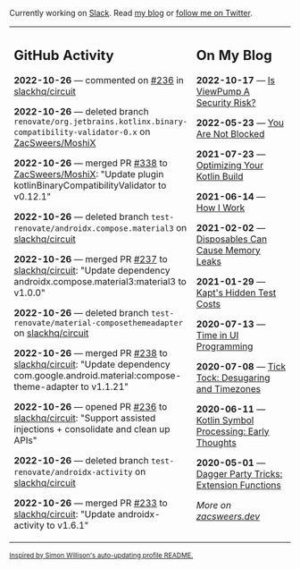 Currently working on [Slack](https://slack.com/). Read [my blog](https://zacsweers.dev/) or [follow me on Twitter](https://twitter.com/ZacSweers).

<table><tr><td valign="top" width="60%">

## GitHub Activity
<!-- githubActivity starts -->
**2022-10-26** — commented on [#236](https://github.com/slackhq/circuit/pull/236#issuecomment-1292329194) in [slackhq/circuit](https://github.com/slackhq/circuit)

**2022-10-26** — deleted branch `renovate/org.jetbrains.kotlinx.binary-compatibility-validator-0.x` on [ZacSweers/MoshiX](https://github.com/ZacSweers/MoshiX)

**2022-10-26** — merged PR [#338](https://github.com/ZacSweers/MoshiX/pull/338) to [ZacSweers/MoshiX](https://github.com/ZacSweers/MoshiX): "Update plugin kotlinBinaryCompatibilityValidator to v0.12.1"

**2022-10-26** — deleted branch `test-renovate/androidx.compose.material3` on [slackhq/circuit](https://github.com/slackhq/circuit)

**2022-10-26** — merged PR [#237](https://github.com/slackhq/circuit/pull/237) to [slackhq/circuit](https://github.com/slackhq/circuit): "Update dependency androidx.compose.material3:material3 to v1.0.0"

**2022-10-26** — deleted branch `test-renovate/material-composethemeadapter` on [slackhq/circuit](https://github.com/slackhq/circuit)

**2022-10-26** — merged PR [#238](https://github.com/slackhq/circuit/pull/238) to [slackhq/circuit](https://github.com/slackhq/circuit): "Update dependency com.google.android.material:compose-theme-adapter to v1.1.21"

**2022-10-26** — opened PR [#236](https://github.com/slackhq/circuit/pull/236) to [slackhq/circuit](https://github.com/slackhq/circuit): "Support assisted injections + consolidate and clean up APIs"

**2022-10-26** — deleted branch `test-renovate/androidx-activity` on [slackhq/circuit](https://github.com/slackhq/circuit)

**2022-10-26** — merged PR [#233](https://github.com/slackhq/circuit/pull/233) to [slackhq/circuit](https://github.com/slackhq/circuit): "Update androidx-activity to v1.6.1"
<!-- githubActivity ends -->
</td><td valign="top" width="40%">

## On My Blog
<!-- blog starts -->
**2022-10-17** — [Is ViewPump A Security Risk?](https://www.zacsweers.dev/is-viewpump-a-security-risk/)

**2022-05-23** — [You Are Not Blocked](https://www.zacsweers.dev/you-are-not-blocked/)

**2021-07-23** — [Optimizing Your Kotlin Build](https://www.zacsweers.dev/optimizing-your-kotlin-build/)

**2021-06-14** — [How I Work](https://www.zacsweers.dev/how-i-work/)

**2021-02-02** — [Disposables Can Cause Memory Leaks](https://www.zacsweers.dev/disposables-can-cause-memory-leaks/)

**2021-01-29** — [Kapt's Hidden Test Costs](https://www.zacsweers.dev/kapts-hidden-test-costs/)

**2020-07-13** — [Time in UI Programming](https://www.zacsweers.dev/time-in-ui/)

**2020-07-08** — [Tick Tock: Desugaring and Timezones](https://www.zacsweers.dev/ticktock-desugaring-timezones/)

**2020-06-11** — [Kotlin Symbol Processing: Early Thoughts](https://www.zacsweers.dev/kotlin-symbol-processor-early-thoughts/)

**2020-05-01** — [Dagger Party Tricks: Extension Functions](https://www.zacsweers.dev/dagger-party-tricks-extension-functions/)
<!-- blog ends -->
_More on [zacsweers.dev](https://zacsweers.dev/)_
</td></tr></table>

<sub><a href="https://simonwillison.net/2020/Jul/10/self-updating-profile-readme/">Inspired by Simon Willison's auto-updating profile README.</a></sub>